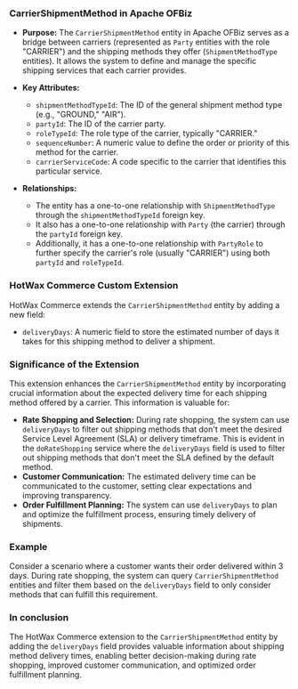 ### CarrierShipmentMethod in Apache OFBiz

*   **Purpose:** The `CarrierShipmentMethod` entity in Apache OFBiz serves as a bridge between carriers (represented as `Party` entities with the role "CARRIER") and the shipping methods they offer (`ShipmentMethodType` entities). It allows the system to define and manage the specific shipping services that each carrier provides.

*   **Key Attributes:**
    *   `shipmentMethodTypeId`: The ID of the general shipment method type (e.g., "GROUND," "AIR").
    *   `partyId`: The ID of the carrier party.
    *   `roleTypeId`: The role type of the carrier, typically "CARRIER."
    *   `sequenceNumber`: A numeric value to define the order or priority of this method for the carrier.
    *   `carrierServiceCode`: A code specific to the carrier that identifies this particular service.

*   **Relationships:**
    *   The entity has a one-to-one relationship with `ShipmentMethodType` through the `shipmentMethodTypeId` foreign key.
    *   It also has a one-to-one relationship with `Party` (the carrier) through the `partyId` foreign key.
    *   Additionally, it has a one-to-one relationship with `PartyRole` to further specify the carrier's role (usually "CARRIER") using both `partyId` and `roleTypeId`.

### HotWax Commerce Custom Extension

HotWax Commerce extends the `CarrierShipmentMethod` entity by adding a new field:

*   `deliveryDays`: A numeric field to store the estimated number of days it takes for this shipping method to deliver a shipment.

### Significance of the Extension

This extension enhances the `CarrierShipmentMethod` entity by incorporating crucial information about the expected delivery time for each shipping method offered by a carrier. This information is valuable for:

*   **Rate Shopping and Selection:** During rate shopping, the system can use `deliveryDays` to filter out shipping methods that don't meet the desired Service Level Agreement (SLA) or delivery timeframe. This is evident in the `doRateShopping` service where the `deliveryDays` field is used to filter out shipping methods that don't meet the SLA defined by the default method.
*   **Customer Communication:** The estimated delivery time can be communicated to the customer, setting clear expectations and improving transparency.
*   **Order Fulfillment Planning:** The system can use `deliveryDays` to plan and optimize the fulfillment process, ensuring timely delivery of shipments.

### Example

Consider a scenario where a customer wants their order delivered within 3 days. During rate shopping, the system can query `CarrierShipmentMethod` entities and filter them based on the `deliveryDays` field to only consider methods that can fulfill this requirement.

### In conclusion

The HotWax Commerce extension to the `CarrierShipmentMethod` entity by adding the `deliveryDays` field provides valuable information about shipping method delivery times, enabling better decision-making during rate shopping, improved customer communication, and optimized order fulfillment planning.